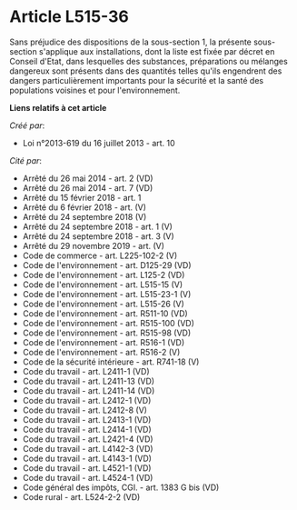 # Article L515-36

Sans préjudice des dispositions de la sous-section 1, la présente sous-section s'applique aux installations, dont la liste
est fixée par décret en Conseil d'Etat, dans lesquelles des substances, préparations ou mélanges dangereux sont présents dans
des quantités telles qu'ils engendrent des dangers particulièrement importants pour la sécurité et la santé des populations
voisines et pour l'environnement.

**Liens relatifs à cet article**

_Créé par_:

  - Loi n°2013-619 du 16 juillet 2013 - art. 10

_Cité par_:

  - Arrêté du 26 mai 2014 - art. 2 (VD)
  - Arrêté du 26 mai 2014 - art. 7 (VD)
  - Arrêté du 15 février 2018 - art. 1
  - Arrêté du 6 février 2018 - art. (V)
  - Arrêté du 24 septembre 2018 (V)
  - Arrêté du 24 septembre 2018 - art. 1 (V)
  - Arrêté du 24 septembre 2018 - art. 3 (V)
  - Arrêté du 29 novembre 2019 - art. (V)
  - Code de commerce - art. L225-102-2 (V)
  - Code de l'environnement - art. D125-29 (VD)
  - Code de l'environnement - art. L125-2 (VD)
  - Code de l'environnement - art. L515-15 (V)
  - Code de l'environnement - art. L515-23-1 (V)
  - Code de l'environnement - art. L515-26 (V)
  - Code de l'environnement - art. R511-10 (VD)
  - Code de l'environnement - art. R515-100 (VD)
  - Code de l'environnement - art. R515-98 (VD)
  - Code de l'environnement - art. R516-1 (VD)
  - Code de l'environnement - art. R516-2 (V)
  - Code de la sécurité intérieure - art. R741-18 (V)
  - Code du travail - art. L2411-1 (VD)
  - Code du travail - art. L2411-13 (VD)
  - Code du travail - art. L2411-14 (VD)
  - Code du travail - art. L2412-1 (VD)
  - Code du travail - art. L2412-8 (V)
  - Code du travail - art. L2413-1 (VD)
  - Code du travail - art. L2414-1 (VD)
  - Code du travail - art. L2421-4 (VD)
  - Code du travail - art. L4142-3 (VD)
  - Code du travail - art. L4143-1 (VD)
  - Code du travail - art. L4521-1 (VD)
  - Code du travail - art. L4524-1 (VD)
  - Code général des impôts, CGI. - art. 1383 G bis (VD)
  - Code rural - art. L524-2-2 (VD)
